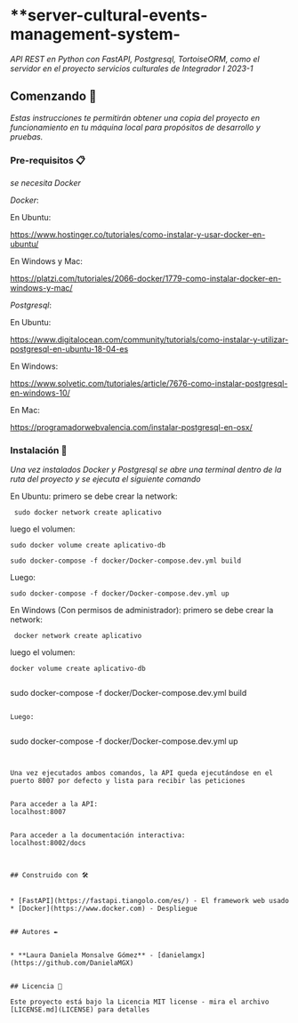 # **server-cultural-events-management-system-

_API REST en Python con FastAPI, Postgresql, TortoiseORM, como el servidor en el proyecto servicios culturales de Integrador I 2023-1_

## Comenzando 🚀

_Estas instrucciones te permitirán obtener una copia del proyecto en funcionamiento en tu máquina local para propósitos de desarrollo y pruebas._


### Pre-requisitos 📋

_se necesita  Docker_

_Docker_:

En Ubuntu:

https://www.hostinger.co/tutoriales/como-instalar-y-usar-docker-en-ubuntu/

En Windows y Mac:

https://platzi.com/tutoriales/2066-docker/1779-como-instalar-docker-en-windows-y-mac/


_Postgresql_:

En Ubuntu:

https://www.digitalocean.com/community/tutorials/como-instalar-y-utilizar-postgresql-en-ubuntu-18-04-es

En Windows:

https://www.solvetic.com/tutoriales/article/7676-como-instalar-postgresql-en-windows-10/

En Mac:

https://programadorwebvalencia.com/instalar-postgresql-en-osx/


### Instalación 🔧

_Una vez instalados Docker y Postgresql se abre una terminal dentro de la 
ruta del proyecto y se ejecuta el siguiente comando_

En Ubuntu:
primero se debe crear la network:
```
 sudo docker network create aplicativo
```
luego el volumen:
```
sudo docker volume create aplicativo-db
```

```
sudo docker-compose -f docker/Docker-compose.dev.yml build
```

Luego:


```
sudo docker-compose -f docker/Docker-compose.dev.yml up

```


En Windows (Con permisos de administrador):
primero se debe crear la network:
```
 docker network create aplicativo
```
luego el volumen:
```
docker volume create aplicativo-db


```
sudo docker-compose -f docker/Docker-compose.dev.yml build
```

Luego:


```
sudo docker-compose -f docker/Docker-compose.dev.yml up

```


Una vez ejecutados ambos comandos, la API queda ejecutándose en el puerto 8007 por defecto y lista para recibir las peticiones


Para acceder a la API:
localhost:8007


Para acceder a la documentación interactiva:
localhost:8002/docs



## Construido con 🛠️


* [FastAPI](https://fastapi.tiangolo.com/es/) - El framework web usado
* [Docker](https://www.docker.com) - Despliegue


## Autores ✒️


* **Laura Daniela Monsalve Gómez** - [danielamgx](https://github.com/DanielaMGX)


## Licencia 📄

Este proyecto está bajo la Licencia MIT license - mira el archivo [LICENSE.md](LICENSE) para detalles
